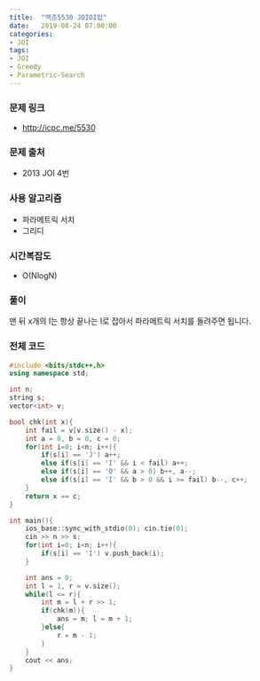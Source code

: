 ```yaml
---
title:  "백준5530 JOIOI탑"
date:   2019-08-24 07:00:00
categories:
- JOI
tags:
- JOI
- Greedy
- Parametric-Search
---
```


### 문제 링크
* http://icpc.me/5530

### 문제 출처
* 2013 JOI 4번

### 사용 알고리즘
* 파라메트릭 서치
* 그리디

### 시간복잡도
* O(NlogN)

### 풀이
맨 뒤 x개의 I는 항상 끝나는 I로 잡아서 파라메트릭 서치를 돌려주면 됩니다.

### 전체 코드
```cpp
#include <bits/stdc++.h>
using namespace std;

int n;
string s;
vector<int> v;

bool chk(int x){
	int fail = v[v.size() - x];
	int a = 0, b = 0, c = 0;
	for(int i=0; i<n; i++){
		if(s[i] == 'J') a++;
		else if(s[i] == 'I' && i < fail) a++;
		else if(s[i] == 'O' && a > 0) b++, a--;
		else if(s[i] == 'I' && b > 0 && i >= fail) b--, c++;
	}
	return x == c;
}

int main(){
	ios_base::sync_with_stdio(0); cin.tie(0);
	cin >> n >> s;
	for(int i=0; i<n; i++){
		if(s[i] == 'I') v.push_back(i);
	}

	int ans = 0;
	int l = 1, r = v.size();
	while(l <= r){
		int m = l + r >> 1;
		if(chk(m)){
			ans = m; l = m + 1;
		}else{
			r = m - 1;
		}
	}
	cout << ans;
}
```
